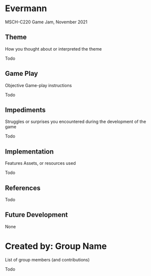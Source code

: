 # Evermann
MSCH-C220 Game Jam, November 2021

## Theme
How you thought about or interpreted the theme

Todo

## Game Play
Objective
Game-play instructions

Todo

## Impediments
Struggles or surprises you encountered during the development of the game

Todo

## Implementation
Features
Assets, or resources used

Todo

## References

Todo

## Future Development
None

# Created by: Group Name
List of group members (and contributions)

Todo
